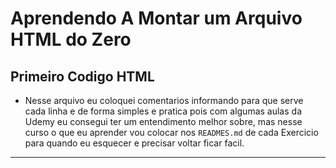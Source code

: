 # Aprendendo A Montar um Arquivo HTML do Zero

## Primeiro Codigo HTML

- Nesse arquivo eu coloquei comentarios informando para que serve cada linha e de forma simples e pratica pois com algumas aulas da Udemy eu consegui ter um entendimento melhor sobre, mas nesse curso o que eu aprender vou colocar nos `READMES.md` de cada Exercicio para quando eu esquecer e precisar voltar ficar facil.
---